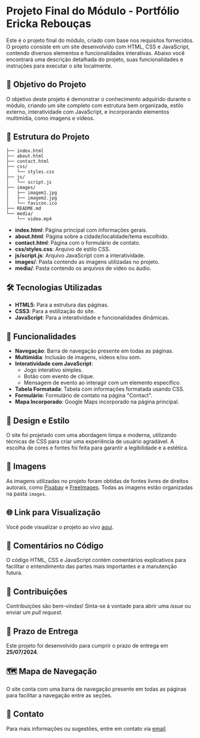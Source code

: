 # Projeto Final do Módulo - Portfólio Ericka Rebouças

Este é o projeto final do módulo, criado com base nos requisitos fornecidos. O projeto consiste em um site desenvolvido com HTML, CSS e JavaScript, contendo diversos elementos e funcionalidades interativas. Abaixo você encontrará uma descrição detalhada do projeto, suas funcionalidades e instruções para executar o site localmente.

## 🎯 Objetivo do Projeto

O objetivo deste projeto é demonstrar o conhecimento adquirido durante o módulo, criando um site completo com estrutura bem organizada, estilo externo, interatividade com JavaScript, e incorporando elementos multimídia, como imagens e vídeos.

## 📂 Estrutura do Projeto

````
├── index.html
├── about.html
├── contact.html
├── css/
│   └── styles.css
├── js/
│   └── script.js
├── images/
│   ├── imagem1.jpg
│   ├── imagem2.jpg
│   └── favicon.ico
├── README.md
└── media/
    └── video.mp4
````


- **index.html**: Página principal com informações gerais.
- **about.html**: Página sobre a cidade/localidade/tema escolhido.
- **contact.html**: Página com o formulário de contato.
- **css/styles.css**: Arquivo de estilo CSS.
- **js/script.js**: Arquivo JavaScript com a interatividade.
- **images/**: Pasta contendo as imagens utilizadas no projeto.
- **media/**: Pasta contendo os arquivos de vídeo ou áudio.

## 🛠️ Tecnologias Utilizadas

- **HTML5**: Para a estrutura das páginas.
- **CSS3**: Para a estilização do site.
- **JavaScript**: Para a interatividade e funcionalidades dinâmicas.

## 🚀 Funcionalidades

- **Navegação**: Barra de navegação presente em todas as páginas.
- **Multimídia**: Inclusão de imagens, vídeos e/ou som.
- **Interatividade com JavaScript**:
  - Jogo interativo simples.
  - Botão com evento de clique.
  - Mensagem de evento ao interagir com um elemento específico.
- **Tabela Formatada**: Tabela com informações formatada usando CSS.
- **Formulário**: Formulário de contato na página "Contact".
- **Mapa Incorporado**: Google Maps incorporado na página principal.

## 🎨 Design e Estilo

O site foi projetado com uma abordagem limpa e moderna, utilizando técnicas de CSS para criar uma experiência de usuário agradável. A escolha de cores e fontes foi feita para garantir a legibilidade e a estética.

## 📸 Imagens

As imagens utilizadas no projeto foram obtidas de fontes livres de direitos autorais, como [Pixabay](https://pixabay.com/) e [FreeImages](https://www.freeimages.com/). Todas as imagens estão organizadas na pasta `images`.

## 🌐 Link para Visualização

Você pode visualizar o projeto ao vivo [aqui](https://reboucasericka.github.io/portfolio/).


## 📝 Comentários no Código

O código HTML, CSS e JavaScript contém comentários explicativos para facilitar o entendimento das partes mais importantes e a manutenção futura.

## 🧩 Contribuições

Contribuições são bem-vindas! Sinta-se à vontade para abrir uma _issue_ ou enviar um _pull request_.

## 📅 Prazo de Entrega

Este projeto foi desenvolvido para cumprir o prazo de entrega em **25/07/2024**.

## 🗺️ Mapa de Navegação

O site conta com uma barra de navegação presente em todas as páginas para facilitar a navegação entre as seções.

## 📧 Contato

Para mais informações ou sugestões, entre em contato via [email](reboucasericka@gmail.com).
